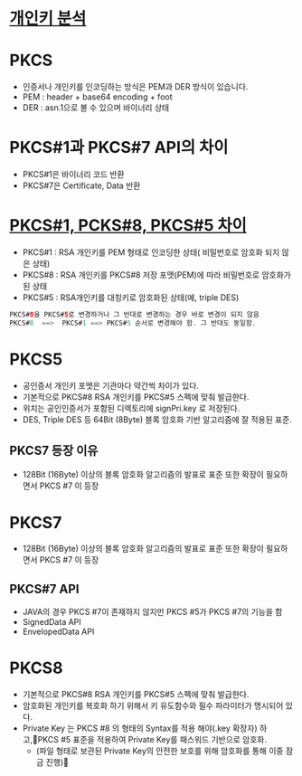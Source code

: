 # [개인키 분석](https://m.blog.naver.com/PostView.nhn?blogId=miku77&logNo=80175213138&proxyReferer=https:%2F%2Fwww.google.com%2F)

# PKCS
* 인증서나 개인키를 인코딩하는 방식은 PEM과 DER 방식이 있습니다.
* PEM :  header + base64 encoding + foot
* DER :  asn.1으로 볼 수 있으며 바이너리 상태

# PKCS#1과 PKCS#7 API의 차이
* PKCS#1은 바이너리 코드 반환
* PKCS#7은 Certificate, Data 반환

# [PKCS#1, PCKS#8, PKCS#5 차이](https://tocgic.tistory.com/m/183)
* PKCS#1 : RSA 개인키를 PEM 형태로 인코딩한 상태( 비밀번호로 암호화 되지 않은 상태)
* PKCS#8 : RSA 개인키를 PKCS#8 저장 포맷(PEM)에 따라 비밀번호로 암호화가 된 상태
* PKCS#5 : RSA개인키를 대칭키로 암호화된 상태(예, triple DES)
```java
PKCS#8을 PKCS#5로 변경하거나 그 반대로 변경하는 경우 바로 변경이 되지 않음
PKCS#8  ==>  PKCS#1 ==> PKCS#5 순서로 변경해야 함. 그 반대도 동일함.
```

# PKCS5
* 공인증서 개인키 포멧은 기관마다 약간씩 차이가 있다.
* 기본적으로 PKCS#8 RSA 개인키를 PKCS#5 스펙에 맞춰 발급한다.
* 위치는 공인인증서가 포함된 디렉토리에 signPri.key 로 저장된다.
* DES, Triple DES 등 64Bit (8Byte) 블록 암호화 기반 알고리즘에 잘 적용된 표준.

## PKCS7 등장 이유
* 128Bit (16Byte) 이상의 블록 암호화 알고리즘의 발표로 표준 또한 확장이 필요하면서 PKCS #7 이 등장


# PKCS7
* 128Bit (16Byte) 이상의 블록 암호화 알고리즘의 발표로 표준 또한 확장이 필요하면서 PKCS #7 이 등장


## PKCS#7 API
* JAVA의 경우 PKCS #7이 존재하지 않지만 PKCS #5가 PKCS #7의 기능을 함
* SignedData API
* EnvelopedData API


# PKCS8
* 기본적으로 PKCS#8 RSA 개인키를 PKCS#5 스펙에 맞춰 발급한다.
 * 암호화된 개인키를 복호화 하기 위해서 키 유도함수와 필수 파라미터가 명시되어 있다.
* Private Key 는 PKCS #8 의 형태의 Syntax를 적용 해야(.key 확장자) 하고,PKCS #5 표준을 적용하여 Private Key를 패스워드 기반으로 암호화.
  * (파일 형태로 보관된 Private Key의 안전한 보호를 위해 암호화를 통해 이중 잠금 진행) 

